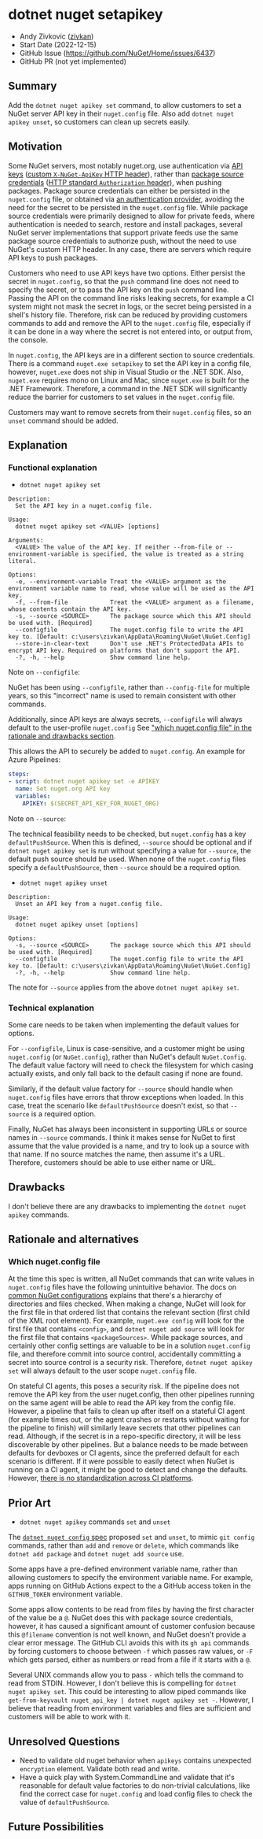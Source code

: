 # dotnet nuget setapikey

- Andy Zivkovic ([zivkan](https://github.com/zivkan))
- Start Date (2022-12-15)
- GitHub Issue (https://github.com/NuGet/Home/issues/6437)
- GitHub PR (not yet implemented)

## Summary

<!-- One-paragraph description of the proposal. -->

Add the `dotnet nuget apikey set` command, to allow customers to set a NuGet server API key in their `nuget.config` file.
Also add `dotnet nuget apikey unset`, so customers can clean up secrets easily.

## Motivation

<!-- Why are we doing this? What pain points does this solve? What is the expected outcome? -->

Some NuGet servers, most notably nuget.org, use authentication via [API keys](https://learn.microsoft.com/nuget/reference/nuget-config-file#apikeys) ([custom `X-NuGet-ApiKey` HTTP header](https://learn.microsoft.com/nuget/api/package-publish-resource#request-parameters)), rather than [package source credentials](https://learn.microsoft.com/nuget/reference/nuget-config-file#packagesourcecredentials) ([HTTP standard `Authorization` header)](https://developer.mozilla.org/docs/Web/HTTP/Headers/Authorization), when pushing packages.
Package source credentials can either be persisted in the `nuget.config` file, or obtained via [an authentication provider](https://learn.microsoft.com/en-us/nuget/reference/extensibility/nuget-cross-platform-authentication-plugin), avoiding the need for the secret to be persisted in the `nuget.config` file.
While package source credentials were primarily designed to allow for private feeds, where authentication is needed to search, restore and install packages, several NuGet server implementations that support private feeds use the same package source credentials to authorize push, without the need to use NuGet's custom HTTP header.
In any case, there are servers which require API keys to push packages.

Customers who need to use API keys have two options.
Either persist the secret in `nuget.config`, so that the `push` command line does not need to specify the secret, or to pass the API key on the `push` command line.
Passing the API on the command line risks leaking secrets, for example a CI system might not mask the secret in logs, or the secret being persisted in a shell's history file.
Therefore, risk can be reduced by providing customers commands to add and remove the API to the `nuget.config` file, especially if it can be done in a way where the secret is not entered into, or output from, the console.

In `nuget.config`, the API keys are in a different section to source credentials.
There is a command `nuget.exe setapikey` to set the API key in a config file, however, `nuget.exe` does not ship in Visual Studio or the .NET SDK.
Also, `nuget.exe` requires mono on Linux and Mac, since `nuget.exe` is built for the .NET Framework.
Therefore, a command in the .NET SDK will significantly reduce the barrier for customers to set values in the `nuget.config` file.

Customers may want to remove secrets from their `nuget.config` files, so an `unset` command should be added.

## Explanation

### Functional explanation

<!-- Explain the proposal as if it were already implemented and you're teaching it to another person. -->
<!-- Introduce new concepts, functional designs with real life examples, and low-fidelity mockups or  pseudocode to show how this proposal would look. -->

- `dotnet nuget apikey set`

```text
Description:
  Set the API key in a nuget.config file.

Usage:
  dotnet nuget apikey set <VALUE> [options]

Arguments:
  <VALUE> The value of the API key. If neither --from-file or --environment-variable is specified, the value is treated as a string literal.

Options:
  -e, --environment-variable Treat the <VALUE> argument as the environment variable name to read, whose value will be used as the API key.
  -f, --from-file            Treat the <VALUE> argument as a filename, whose contents contain the API key.
  -s, --source <SOURCE>      The package source which this API should be used with. [Required]
  --configfile               The nuget.config file to write the API key to. [Default: c:\users\zivkan\AppData\Roaming\NuGet\NuGet.Config]
  --store-in-clear-text      Don't use .NET's ProtectedData APIs to encrypt API key. Required on platforms that don't support the API.
  -?, -h, --help             Show command line help.
```

Note on `--configfile`:

NuGet has been using `--configfile`, rather than `--config-file` for multiple years, so this "incorrect" name is used to remain consistent with other commands.

Additionally, since API keys are always secrets, `--configfile` will always default to the user-profile `nuget.config`
See ["which nuget.config file" in the rationale and drawbacks section](#which-nugetconfig-file).

This allows the API to securely be added to `nuget.config`.
An example for Azure Pipelines:

```yaml
steps:
- script: dotnet nuget apikey set -e APIKEY
  name: Set nuget.org API key
  variables:
    APIKEY: $(SECRET_API_KEY_FOR_NUGET_ORG)
```

Note on `--source`:

The technical feasibility needs to be checked, but `nuget.config` has a key `defaultPushSource`.
When this is defined, `--source` should be optional and if `dotnet nuget apikey set` is run without specifying a value for `--source`, the default push source should be used.
When none of the `nuget.config` files specify a `defaultPushSource`, then `--source` should be a required option.

- `dotnet nuget apikey unset`

```text
Description:
  Unset an API key from a nuget.config file.

Usage:
  dotnet nuget apikey unset [options]

Options:
  -s, --source <SOURCE>      The package source which this API should be used with. [Required]
  --configfile               The nuget.config file to write the API key to. [Default: c:\users\zivkan\AppData\Roaming\NuGet\NuGet.Config]
  -?, -h, --help             Show command line help.
```

The note for `--source` applies from the above `dotnet nuget apikey set`.

### Technical explanation

<!-- Explain the proposal in sufficient detail with implementation details, interaction models, and clarification of corner cases. -->

Some care needs to be taken when implementing the default values for options.

For `--configfile`, Linux is case-sensitive, and a customer might be using `nuget.config` (or `NuGet.config`), rather than NuGet's default `NuGet.Config`.
The default value factory will need to check the filesystem for which casing actually exists, and only fall back to the default casing if none are found.

Similarly, if the default value factory for `--source` should handle when `nuget.config` files have errors that throw exceptions when loaded.
In this case, treat the scenario like `defaultPushSource` doesn't exist, so that `--source` is a required option.

Finally, NuGet has always been inconsistent in supporting URLs or source names in `--source` commands.
I think it makes sense for NuGet to first assume that the value provided is a name, and try to look up a source with that name.
If no source matches the name, then assume it's a URL.
Therefore, customers should be able to use either name or URL.

## Drawbacks

<!-- Why should we not do this? -->

I don't believe there are any drawbacks to implementing the `dotnet nuget apikey` commands.

## Rationale and alternatives

<!-- Why is this the best design compared to other designs? -->
<!-- What other designs have been considered and why weren't they chosen? -->
<!-- What is the impact of not doing this? -->

### Which nuget.config file

At the time this spec is written, all NuGet commands that can write values in `nuget.config` files have the following unintuitive behavior.
The docs on [common NuGet configurations](https://learn.microsoft.com/nuget/consume-packages/configuring-nuget-behavior) explains that there's a hierarchy of directories and files checked.
When making a change, NuGet will look for the first file in that ordered list that contains the relevant section (first child of the XML root element).
For example, `nuget.exe config` will look for the first file that contains `<config>`, and `dotnet nuget add source` will look for the first file that contains `<packageSources>`.
While package sources, and certainly other config settings are valuable to be in a solution `nuget.config` file, and therefore commit into source control, accidentally committing a secret into source control is a security risk.
Therefore, `dotnet nuget apikey set` will always default to the user scope `nuget.config` file.

On stateful CI agents, this poses a security risk.
If the pipeline does not remove the API key from the user nuget.config, then other pipelines running on the same agent will be able to read the API key from the config file.
However, a pipeline that fails to clean up after itself on a stateful CI agent (for example times out, or the agent crashes or restarts without waiting for the pipeline to finish) will similarly leave secrets that other pipelines can read.
Although, if the secret is in a repo-specific directory, it will be less discoverable by other pipelines.
But a balance needs to be made between defaults for devboxes or CI agents, since the preferred default for each scenario is different.
If it were possible to easily detect when NuGet is running on a CI agent, it might be good to detect and change the defaults.
However, [there is no standardization across CI platforms](https://adamj.eu/tech/2020/03/09/detect-if-your-tests-are-running-on-ci/).

## Prior Art

<!-- What prior art, both good and bad are related to this proposal? -->
<!-- Do other features exist in other ecosystems and what experience have their community had? -->
<!-- What lessons from other communities can we learn from? -->
<!-- Are there any resources that are relevant to this proposal? -->

- `dotnet nuget apikey` commands `set` and `unset`

The [`dotnet nuget config` spec](https://github.com/NuGet/Home/pull/12172) proposed `set` and `unset`, to mimic `git config` commands, rather than `add` and `remove` or `delete`, which commands like `dotnet add package` and `dotnet nuget add source` use.

Some apps have a pre-defined environment variable name, rather than allowing customers to specify the environment variable name.
For example, apps running on GitHub Actions expect to the a GitHub access token in the `GITHUB_TOKEN` environment variable.

Some apps allow contents to be read from files by having the first character of the value be a `@`.
NuGet does this with package source credentials, however, it has caused a significant amount of customer confusion because this `@filename` convention is not well known, and NuGet doesn't provide a clear error message.
The GitHub CLI avoids this with its `gh api` commands by forcing customers to choose between `-f` which passes raw values, or `-F` which gets parsed, either as numbers or read from a file if it starts with a `@`.

Several UNIX commands allow you to pass `-` which tells the command to read from STDIN.
However, I don't believe this is compelling for `dotnet nuget apikey set`.
This could be interesting to allow piped commands like `get-from-keyvault nuget_api_key | dotnet nuget apikey set -`.
However, I believe that reading from environment variables and files are sufficient and customers will be able to work with it.

## Unresolved Questions

<!-- What parts of the proposal do you expect to resolve before this gets accepted? -->
<!-- What parts of the proposal need to be resolved before the proposal is stabilized? -->
<!-- What related issues would you consider out of scope for this proposal but can be addressed in the future? -->

- Need to validate old nuget behavior when `apikeys` contains unexpected `encryption` element. Validate both read and write.
- Have a quick play with System.CommandLine and validate that it's reasonable for default value factories to do non-trivial calculations, like find the correct case for `nuget.config` and load config files to check the value of `defaultPushSource`.

## Future Possibilities

<!-- What future possibilities can you think of that this proposal would help with? -->
